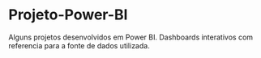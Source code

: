 # Projeto-Power-BI

Alguns projetos desenvolvidos em Power BI. Dashboards interativos com referencia para a fonte de dados utilizada.
